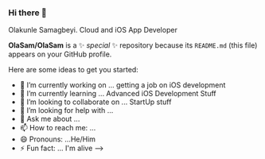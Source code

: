 ### Hi there 👋




Olakunle Samagbeyi. Cloud and iOS App Developer

<!--

- Pronouns: He/Him


-->
**OlaSam/OlaSam** is a ✨ _special_ ✨ repository because its `README.md` (this file) appears on your GitHub profile.

Here are some ideas to get you started:

- 🔭 I’m currently working on ... getting a job on iOS development 
- 🌱 I’m currently learning ... Advanced iOS Development Stuff
- 👯 I’m looking to collaborate on ... StartUp stuff
- 🤔 I’m looking for help with ...
- 💬 Ask me about ...
- 📫 How to reach me: ...
- 😄 Pronouns: ...He/Him
- ⚡ Fun fact: ... I'm alive
-->
